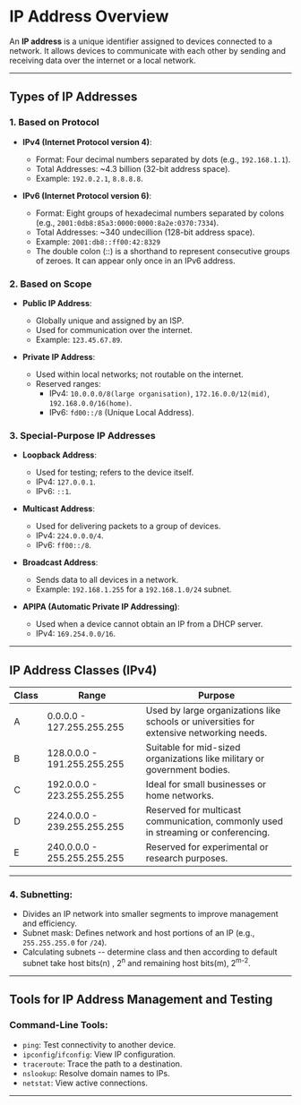 # **IP Address Overview**

An **IP address** is a unique identifier assigned to devices connected to a network. It allows devices to communicate with each other by sending and receiving data over the internet or a local network.

---

## **Types of IP Addresses**

### 1. **Based on Protocol**
- **IPv4 (Internet Protocol version 4)**:
  - Format: Four decimal numbers separated by dots (e.g., `192.168.1.1`).
  - Total Addresses: ~4.3 billion (32-bit address space).
  - Example: `192.0.2.1`, `8.8.8.8`.

- **IPv6 (Internet Protocol version 6)**:
  - Format: Eight groups of hexadecimal numbers separated by colons (e.g., `2001:0db8:85a3:0000:0000:8a2e:0370:7334`).
  - Total Addresses: ~340 undecillion (128-bit address space).
  - Example: `2001:db8::ff00:42:8329`
  - The double colon (::) is a shorthand to represent consecutive groups of zeroes. It can appear only once in an IPv6 address.

### 2. **Based on Scope**
- **Public IP Address**:
  - Globally unique and assigned by an ISP.
  - Used for communication over the internet.
  - Example: `123.45.67.89`.

- **Private IP Address**:
  - Used within local networks; not routable on the internet.
  - Reserved ranges:
    - IPv4: `10.0.0.0/8(large organisation)`, `172.16.0.0/12(mid)`, `192.168.0.0/16(home)`.
    - IPv6: `fd00::/8` (Unique Local Address).

### 3. **Special-Purpose IP Addresses**
- **Loopback Address**:
  - Used for testing; refers to the device itself.
  - IPv4: `127.0.0.1`.
  - IPv6: `::1`.

- **Multicast Address**:
  - Used for delivering packets to a group of devices.
  - IPv4: `224.0.0.0/4`.
  - IPv6: `ff00::/8`.

- **Broadcast Address**:
  - Sends data to all devices in a network.
  - Example: `192.168.1.255` for a `192.168.1.0/24` subnet.

- **APIPA (Automatic Private IP Addressing)**:
  - Used when a device cannot obtain an IP from a DHCP server.
  - IPv4: `169.254.0.0/16`.

---

## **IP Address Classes (IPv4)**

| Class | Range               | Purpose                                   |
|-------|---------------------|-------------------------------------------|
| A     | 0.0.0.0 - 127.255.255.255 | Used by large organizations like schools or universities for extensive networking needs. |
| B     | 128.0.0.0 - 191.255.255.255 | Suitable for mid-sized organizations like military or government bodies. |
| C     | 192.0.0.0 - 223.255.255.255 | Ideal for small businesses or home networks. |
| D     | 224.0.0.0 - 239.255.255.255 | Reserved for multicast communication, commonly used in streaming or conferencing. |
| E     | 240.0.0.0 - 255.255.255.255 | Reserved for experimental or research purposes. |

---

### 4. **Subnetting**:
- Divides an IP network into smaller segments to improve management and efficiency.
- Subnet mask: Defines network and host portions of an IP (e.g., `255.255.255.0` for `/24`).
- Calculating subnets -- determine class and then according to default subnet take host bits(n) , 2<sup>n</sup> and remaining host bits(m), 2<sup>m-2</sup>.

---

## **Tools for IP Address Management and Testing**

### **Command-Line Tools**:
- `ping`: Test connectivity to another device.
- `ipconfig`/`ifconfig`: View IP configuration.
- `traceroute`: Trace the path to a destination.
- `nslookup`: Resolve domain names to IPs.
- `netstat`: View active connections.


---
